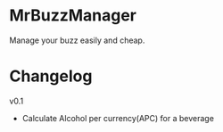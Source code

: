 MrBuzzManager
=============
Manage your buzz easily and cheap.

Changelog
=============
v0.1
* Calculate Alcohol per currency(APC) for a beverage